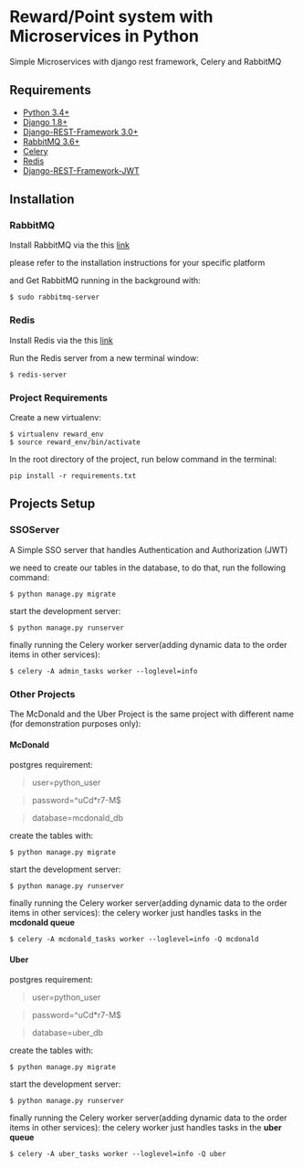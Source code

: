 # Reward/Point system with Microservices in Python
Simple Microservices with django rest framework, Celery and RabbitMQ

## Requirements
* [Python 3.4+](https://www.python.org/downloads/release/python-2712/)
* [Django 1.8+](https://docs.djangoproject.com/en/1.8/)
* [Django-REST-Framework 3.0+](http://www.django-rest-framework.org/)
* [RabbitMQ 3.6+](https://www.rabbitmq.com/)
* [Celery](http://www.celeryproject.org/)
* [Redis](https://redis.io/)
* [Django-REST-Framework-JWT](https://getblimp.github.io/django-rest-framework-jwt/)

## Installation

### RabbitMQ
Install RabbitMQ via the this [link](https://www.rabbitmq.com/download.html)

please refer to the installation instructions for your specific platform

and Get RabbitMQ running in the background with:

```
$ sudo rabbitmq-server
```

### Redis
Install Redis via the this [link](https://redis.io/download)

Run the Redis server from a new terminal window:

```
$ redis-server
```

### Project Requirements

Create a new virtualenv:

```
$ virtualenv reward_env
$ source reward_env/bin/activate
```

In the root directory of the project, run below command in the terminal:

```
pip install -r requirements.txt
```

## Projects Setup

### SSOServer

A Simple SSO server that handles Authentication and Authorization (JWT)

we need to create our tables in the database, to do that, run the following command:

```
$ python manage.py migrate
```

start the development server:

```
$ python manage.py runserver
```

finally running the Celery worker server(adding dynamic data to the order items in other services):
```
$ celery -A admin_tasks worker --loglevel=info
```

### Other Projects

The McDonald and the Uber Project is the same project with different name (for demonstration purposes only):

#### McDonald
postgres requirement: 

> user=python_user

> password=^uCd*r7-M$

> database=mcdonald_db

create the tables with:

```
$ python manage.py migrate
```

start the development server:

```
$ python manage.py runserver
```

finally running the Celery worker server(adding dynamic data to the order items in other services):
the celery worker just handles tasks in the **mcdonald queue**
```
$ celery -A mcdonald_tasks worker --loglevel=info -Q mcdonald
```

#### Uber
postgres requirement: 

> user=python_user

> password=^uCd*r7-M$

> database=uber_db

create the tables with:

```
$ python manage.py migrate
```

start the development server:

```
$ python manage.py runserver
```

finally running the Celery worker server(adding dynamic data to the order items in other services):
the celery worker just handles tasks in the **uber queue**
```
$ celery -A uber_tasks worker --loglevel=info -Q uber
```

